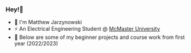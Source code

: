 ### Hey!👋

- 💬 I'm Matthew Jarzynowski
- ⚡ An Electrical Engineering Student @ [McMaster University](https://www.eng.mcmaster.ca/ece/)
- 📝 Below are some of my beginner projects and course work from first year (2022/2023)
